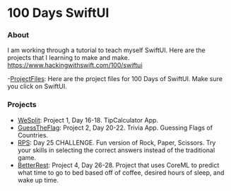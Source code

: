 # 100 Days SwiftUI 

### About
I am working through a tutorial to teach myself SwiftUI. Here are the projects that I learning to make and make. https://www.hackingwithswift.com/100/swiftui

-[ProjectFiles](https://github.com/twostraws/HackingWithSwift): Here are the project files for 100 Days of SwiftUI. Make sure you click on SwiftUI. 

### Projects
- [WeSplit](https://github.com/cwalter50/WeSplit): Project 1, Day 16-18. TipCalculator App.
- [GuessTheFlag](https://github.com/cwalter50/GuessTheFlag): Project 2, Day 20-22. Trivia App. Guessing Flags of Countries.
- [RPS](https://github.com/cwalter50/RPS): Day 25 CHALLENGE. Fun version of Rock, Paper, Scissors. Try your skills in selecting the correct answers instead of the traditional game.
- [BetterRest](https://github.com/cwalter50/BetterRest): Project 4, Day 26-28. Project that uses CoreML to predict what time to go to bed based off of coffee, desired hours of sleep, and wake up time.




